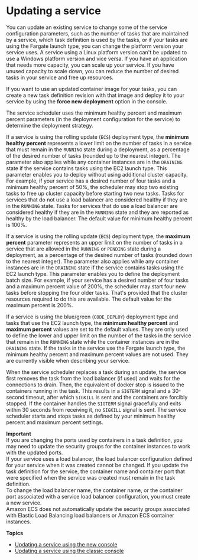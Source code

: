 # Updating a service<a name="update-service"></a>

You can update an existing service to change some of the service configuration parameters, such as the number of tasks that are maintained by a service, which task definition is used by the tasks, or if your tasks are using the Fargate launch type, you can change the platform version your service uses\. A service using a Linux platform version can't be updated to use a Windows platform version and vice versa\. If you have an application that needs more capacity, you can scale up your service\. If you have unused capacity to scale down, you can reduce the number of desired tasks in your service and free up resources\.

If you want to use an updated container image for your tasks, you can create a new task definition revision with that image and deploy it to your service by using the **force new deployment** option in the console\.

The service scheduler uses the minimum healthy percent and maximum percent parameters \(in the deployment configuration for the service\) to determine the deployment strategy\.

If a service is using the rolling update \(`ECS`\) deployment type, the **minimum healthy percent** represents a lower limit on the number of tasks in a service that must remain in the `RUNNING` state during a deployment, as a percentage of the desired number of tasks \(rounded up to the nearest integer\)\. The parameter also applies while any container instances are in the `DRAINING` state if the service contains tasks using the EC2 launch type\. This parameter enables you to deploy without using additional cluster capacity\. For example, if your service has a desired number of four tasks and a minimum healthy percent of 50%, the scheduler may stop two existing tasks to free up cluster capacity before starting two new tasks\. Tasks for services that do not use a load balancer are considered healthy if they are in the `RUNNING` state\. Tasks for services that do use a load balancer are considered healthy if they are in the `RUNNING` state and they are reported as healthy by the load balancer\. The default value for minimum healthy percent is 100%\.

If a service is using the rolling update \(`ECS`\) deployment type, the **maximum percent** parameter represents an upper limit on the number of tasks in a service that are allowed in the `RUNNING` or `PENDING` state during a deployment, as a percentage of the desired number of tasks \(rounded down to the nearest integer\)\. The parameter also applies while any container instances are in the `DRAINING` state if the service contains tasks using the EC2 launch type\. This parameter enables you to define the deployment batch size\. For example, if your service has a desired number of four tasks and a maximum percent value of 200%, the scheduler may start four new tasks before stopping the four older tasks\. That's provided that the cluster resources required to do this are available\. The default value for the maximum percent is 200%\.

If a service is using the blue/green \(`CODE_DEPLOY`\) deployment type and tasks that use the EC2 launch type, the **minimum healthy percent** and **maximum percent** values are set to the default values\. They are only used to define the lower and upper limit on the number of the tasks in the service that remain in the `RUNNING` state while the container instances are in the `DRAINING` state\. If the tasks in the service use the Fargate launch type, the minimum healthy percent and maximum percent values are not used\. They are currently visible when describing your service\.

When the service scheduler replaces a task during an update, the service first removes the task from the load balancer \(if used\) and waits for the connections to drain\. Then, the equivalent of docker stop is issued to the containers running in the task\. This results in a `SIGTERM` signal and a 30\-second timeout, after which `SIGKILL` is sent and the containers are forcibly stopped\. If the container handles the `SIGTERM` signal gracefully and exits within 30 seconds from receiving it, no `SIGKILL` signal is sent\. The service scheduler starts and stops tasks as defined by your minimum healthy percent and maximum percent settings\. 

**Important**  
If you are changing the ports used by containers in a task definition, you may need to update the security groups for the container instances to work with the updated ports\.  
If your service uses a load balancer, the load balancer configuration defined for your service when it was created cannot be changed\. If you update the task definition for the service, the container name and container port that were specified when the service was created must remain in the task definition\.  
To change the load balancer name, the container name, or the container port associated with a service load balancer configuration, you must create a new service\.  
Amazon ECS does not automatically update the security groups associated with Elastic Load Balancing load balancers or Amazon ECS container instances\.

**Topics**
+ [Updating a service using the new console](update-service-console-v2.md)
+ [Updating a service using the classic console](update-service-console-v1.md)